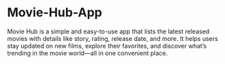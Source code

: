 # Movie-Hub-App
Movie Hub is a simple and easy-to-use app that lists the latest released movies with details like story, rating, release date, and more. It helps users stay updated on new films, explore their favorites, and discover what’s trending in the movie world—all in one convenient place.
